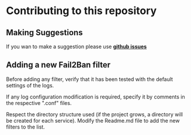 # Contributing to this repository


## Making Suggestions 
If you wan to make a suggestion please use **[github issues](https://github.com/BinaryShadow94/Fail2Ban-Custom-Filters/issues)**


## Adding a new Fail2Ban filter
Before adding any filter, verify that it has been tested with the default settings of the logs.

If any log configuration modification is required, specify it by comments in the respective ".conf" files.

Respect the directory structure used (if the project grows, a directory will be created for each service).
Modify the Readme.md file to add the new filters to the list.
